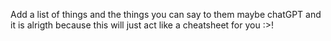 Add a list of things and the things you can say to them maybe chatGPT and it is alrigth because this will just act like a cheatsheet for you :>!